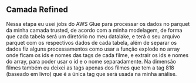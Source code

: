 ## Camada Refined

Nessa etapa eu usei jobs do AWS Glue para processar os dados no parquet da minha camada trusted, de acordo com a minha modelagem, de forma que cada tabela 
será um diretório no meu datalake, e terá o seu arquivo parquet com os respectivos dados de cada tabela, além de separar os dados fiz alguns processamentos
como usar a função explode no array onde ficam os ids e nomes das tags de cada filme, e extrair os ids e nomes do array, para poder usar o id e o nome separadamente.
Na dimensão filmes também eu deixei as tags apenas dos filmes que tem a tag 818 (baseado em livro) que é a única tag que será usada na minha análise.
